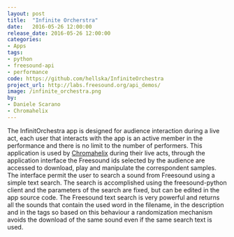 ```yaml
---
layout: post
title:  "Infinite Orcherstra"
date:   2016-05-26 12:00:00
release_date: 2016-05-26 12:00:00
categories: 
- Apps
tags:
- python
- freesound-api
- performance
code: https://github.com/hellska/InfiniteOrchestra
project_url: http://labs.freesound.org/api_demos/
image: /infinite_orchestra.png
by: 
- Daniele Scarano
- Chromahelix
---
```



The InfinitOrchestra app is designed for audience interaction during a live act, each user that interacts with the app is an active member in the performance and there is no limit to the number of performers. This application is used by [Chromahelix](http://chromahelix.com/) during their live acts, through the application interface the Freesound ids selected by the audience are accessed to download, play and manipulate the correspondent samples. The interface permit the user to search a sound from Freesound using a simple text search. The search is accomplished using the freesound-python client and the parameters of the search are fixed, but can be edited in the app source code. The Freesound text search is very powerful and returns all the sounds that contain the used word in the filename, in the description and in the tags so based on this behaviour a randomization mechanism avoids the download of the same sound even if the same search text is used. 
